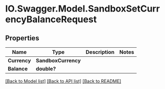 # IO.Swagger.Model.SandboxSetCurrencyBalanceRequest
## Properties

Name | Type | Description | Notes
------------ | ------------- | ------------- | -------------
**Currency** | **SandboxCurrency** |  | 
**Balance** | **double?** |  | 

[[Back to Model list]](../README.md#documentation-for-models) [[Back to API list]](../README.md#documentation-for-api-endpoints) [[Back to README]](../README.md)

